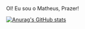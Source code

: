 OI! Eu sou o Matheus, Prazer!

[![Anurag's GitHub stats](https://github-readme-stats.vercel.app/api?username=AshPolluXc6&show_icons=true&theme=dracula)](https://github.com/AshPolluXc6/github-readme-stats)


